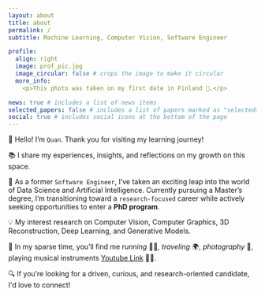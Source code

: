 ```yaml
---
layout: about
title: about
permalink: /
subtitle: Machine Learning, Computer Vision, Software Engineer

profile:
  align: right
  image: prof_pic.jpg
  image_circular: false # crops the image to make it circular
  more_info:
    <p>This photo was taken on my first date in Finland 🥶.</p>

news: true # includes a list of news items
selected_papers: false # includes a list of papers marked as "selected={true}"
social: true # includes social icons at the bottom of the page
---
```


👋 Hello! I’m `Quan`. Thank you for visiting my learning journey!

📚 I share my experiences, insights, and reflections on my growth on this space.

🚀 As a former `Software Engineer`, I’ve taken an exciting leap into the world of Data Science and Artificial Intelligence. Currently pursuing a Master’s degree, I’m transitioning toward a `research-focused` career while actively seeking opportunities to enter a **PhD program**.

💡 My interest research on Computer Vision, Computer Graphics, 3D Reconstruction, Deep Learning, and Generative Models.

🌟 In my sparse time, you’ll find me *running* 🏃‍♂️, *traveling* 🌍, *photography* 📸, playing musical instruments [Youtube Link](https://www.youtube.com/@PianoPlayersTTG/videos) 🎸🎹.

🔍 If you’re looking for a driven, curious, and research-oriented candidate, I'd love to connect!